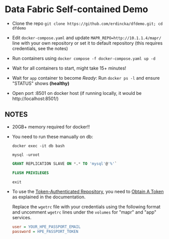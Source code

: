 # Data Fabric Self-contained Demo

- Clone the repo `git clone https://github.com/erdincka/dfdemo.git; cd dfdemo`

- Edit `docker-compose.yaml` and update `MAPR_REPO=http://10.1.1.4/mapr/` line with your own repository or set it to default repository (this requires credentials, see the notes)

- Run containers using `docker compose -f docker-compose.yaml up -d`

- Wait for all containers to start, might take 15+ minutes!

- Wait for `app` container to become *Ready*: Run `docker ps -l` and ensure "STATUS" shows **(healthy)**

- Open port :8501 on docker host (if running locally, it would be http://localhost:8501/)


## NOTES


- 20GB+ memory required for docker!!

- You need to run these manually on db:

    `docker exec -it db bash`

    `mysql -uroot`

    ```sql
    GRANT REPLICATION SLAVE ON *.* TO 'mysql'@'%'`

    FLUSH PRIVILEGES

    exit
    ```

- To use the [Token-Authenticated Repository](https://docs.ezmeral.hpe.com/datafabric-customer-managed/710/AdvancedInstallation/Using_Ezmeral_Internet_Repo.html), you need to [Obtain A Token](https://docs.ezmeral.hpe.com/datafabric-customer-managed/710/AdvancedInstallation/Obtaining_a_Token.html) as explained in the documentation.

    Replace the `wgetrc` file with your credentials using the following format and uncomment `wgetrc` lines under the `volumes` for "mapr" and "app" services.


    ```ini
    user = YOUR_HPE_PASSPORT_EMAIL
    password = HPE_PASSPORT_TOKEN
    ```
